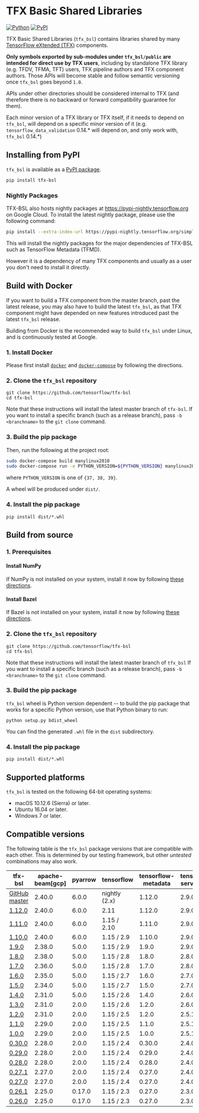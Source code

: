 # TFX Basic Shared Libraries

[![Python](https://img.shields.io/badge/python%20-3.7%7C3.8%7C3.9-blue)](https://github.com/tensorflow/tfx-bsl)
[![PyPI](https://badge.fury.io/py/tfx-bsl.svg)](https://badge.fury.io/py/tfx-bsl)

TFX Basic Shared Libraries (`tfx_bsl`) contains libraries shared by many
[TensorFlow eXtended (TFX)](https://www.tensorflow.org/tfx) components.

__Only symbols exported by sub-modules under `tfx_bsl/public` are intended for
direct use by TFX users__, including by standalone TFX library (e.g. TFDV, TFMA,
TFT) users, TFX pipeline authors and TFX component authors. Those APIs will
become stable and follow semantic versioning once `tfx_bsl` goes beyond `1.0`.

APIs under other directories should be considered internal to TFX
(and therefore there is no backward or forward compatibility guarantee for
them).

Each minor version of a TFX library or TFX itself, if it needs to
depend on `tfx_bsl`, will depend on a specific minor version of it (e.g.
`tensorflow_data_validation` 0.14.\* will depend on, and only work with,
`tfx_bsl` 0.14.\*)

## Installing from PyPI

`tfx_bsl` is available as a [PyPI package](https://pypi.org/project/tfx-bsl/).

```bash
pip install tfx-bsl
```

### Nightly Packages

TFX-BSL also hosts nightly packages at https://pypi-nightly.tensorflow.org on
Google Cloud. To install the latest nightly package, please use the following
command:

```bash
pip install --extra-index-url https://pypi-nightly.tensorflow.org/simple tfx-bsl
```

This will install the nightly packages for the major dependencies of TFX-BSL
such as TensorFlow Metadata (TFMD).

However it is a dependency of many TFX components and usually as a user you
don't need to install it directly.

## Build with Docker

If you want to build a TFX component from the master branch, past the latest
release, you may also have to build the latest `tfx_bsl`, as that TFX component
might have depended on new features introduced past the latest `tfx_bsl`
release.

Building from Docker is the recommended way to build `tfx_bsl` under Linux,
and is continuously tested at Google.

### 1. Install Docker

Please first install [`docker`](https://docs.docker.com/install/) and
[`docker-compose`](https://docs.docker.com/compose/install/) by following the
directions.

### 2. Clone the `tfx_bsl` repository

```shell
git clone https://github.com/tensorflow/tfx-bsl
cd tfx-bsl
```

Note that these instructions will install the latest master branch of `tfx-bsl`.
If you want to install a specific branch (such as a release branch), pass
`-b <branchname>` to the `git clone` command.

### 3. Build the pip package

Then, run the following at the project root:

```bash
sudo docker-compose build manylinux2010
sudo docker-compose run -e PYTHON_VERSION=${PYTHON_VERSION} manylinux2010
```
where `PYTHON_VERSION` is one of `{37, 38, 39}`.

A wheel will be produced under `dist/`.

### 4. Install the pip package

```shell
pip install dist/*.whl
```

## Build from source

### 1. Prerequisites

#### Install NumPy

If NumPy is not installed on your system, install it now by following [these
directions](https://numpy.org/install/).

#### Install Bazel

If Bazel is not installed on your system, install it now by following [these
directions](https://bazel.build/versions/master/docs/install.html).


### 2. Clone the `tfx_bsl` repository

```shell
git clone https://github.com/tensorflow/tfx-bsl
cd tfx-bsl
```

Note that these instructions will install the latest master branch of `tfx_bsl`
If you want to install a specific branch (such as a release branch),
pass `-b <branchname>` to the `git clone` command.

### 3. Build the pip package

`tfx_bsl` wheel is Python version dependent -- to build the pip package that
works for a specific Python version, use that Python binary to run:
```shell
python setup.py bdist_wheel
```

You can find the generated `.whl` file in the `dist` subdirectory.

### 4. Install the pip package

```shell
pip install dist/*.whl
```

## Supported platforms

`tfx_bsl` is tested on the following 64-bit operating systems:

  * macOS 10.12.6 (Sierra) or later.
  * Ubuntu 16.04 or later.
  * Windows 7 or later.


## Compatible versions

The following table is the `tfx_bsl` package versions that are compatible with
each other. This is determined by our testing framework, but other *untested*
combinations may also work.

tfx-bsl                                                                         | apache-beam[gcp] | pyarrow  | tensorflow        | tensorflow-metadata | tensorflow-serving-api |
------------------------------------------------------------------------------- | -----------------| ---------|-------------------|---------------------|------------------------|
[GitHub master](https://github.com/tensorflow/tfx-bsl/blob/master/RELEASE.md)   | 2.40.0           | 6.0.0    | nightly (2.x)     | 1.12.0              | 2.9.0                  |
[1.12.0](https://github.com/tensorflow/tfx-bsl/blob/v1.12.0/RELEASE.md)         | 2.40.0           | 6.0.0    | 2.11              | 1.12.0              | 2.9.0                  |
[1.11.0](https://github.com/tensorflow/tfx-bsl/blob/v1.11.0/RELEASE.md)         | 2.40.0           | 6.0.0    | 1.15 / 2.10       | 1.11.0              | 2.9.0                  |
[1.10.0](https://github.com/tensorflow/tfx-bsl/blob/v1.10.0/RELEASE.md)         | 2.40.0           | 6.0.0    | 1.15 / 2.9        | 1.10.0              | 2.9.0                  |
[1.9.0](https://github.com/tensorflow/tfx-bsl/blob/v1.9.0/RELEASE.md)           | 2.38.0           | 5.0.0    | 1.15 / 2.9        | 1.9.0               | 2.9.0                  |
[1.8.0](https://github.com/tensorflow/tfx-bsl/blob/v1.8.0/RELEASE.md)           | 2.38.0           | 5.0.0    | 1.15 / 2.8        | 1.8.0               | 2.8.0                  |
[1.7.0](https://github.com/tensorflow/tfx-bsl/blob/v1.7.0/RELEASE.md)           | 2.36.0           | 5.0.0    | 1.15 / 2.8        | 1.7.0               | 2.8.0                  |
[1.6.0](https://github.com/tensorflow/tfx-bsl/blob/v1.6.0/RELEASE.md)           | 2.35.0           | 5.0.0    | 1.15 / 2.7        | 1.6.0               | 2.7.0                  |
[1.5.0](https://github.com/tensorflow/tfx-bsl/blob/v1.4.0/RELEASE.md)           | 2.34.0           | 5.0.0    | 1.15 / 2.7        | 1.5.0               | 2.7.0                  |
[1.4.0](https://github.com/tensorflow/tfx-bsl/blob/v1.4.0/RELEASE.md)           | 2.31.0           | 5.0.0    | 1.15 / 2.6        | 1.4.0               | 2.6.0                  |
[1.3.0](https://github.com/tensorflow/tfx-bsl/blob/v1.3.0/RELEASE.md)           | 2.31.0           | 2.0.0    | 1.15 / 2.6        | 1.2.0               | 2.6.0                  |
[1.2.0](https://github.com/tensorflow/tfx-bsl/blob/v1.2.0/RELEASE.md)           | 2.31.0           | 2.0.0    | 1.15 / 2.5        | 1.2.0               | 2.5.1                  |
[1.1.0](https://github.com/tensorflow/tfx-bsl/blob/v1.1.0/RELEASE.md)           | 2.29.0           | 2.0.0    | 1.15 / 2.5        | 1.1.0               | 2.5.1                  |
[1.0.0](https://github.com/tensorflow/tfx-bsl/blob/v1.0.0/RELEASE.md)           | 2.29.0           | 2.0.0    | 1.15 / 2.5        | 1.0.0               | 2.5.1                  |
[0.30.0](https://github.com/tensorflow/tfx-bsl/blob/v0.30.0/RELEASE.md)         | 2.28.0           | 2.0.0    | 1.15 / 2.4        | 0.30.0              | 2.4.0                  |
[0.29.0](https://github.com/tensorflow/tfx-bsl/blob/v0.29.0/RELEASE.md)         | 2.28.0           | 2.0.0    | 1.15 / 2.4        | 0.29.0              | 2.4.0                  |
[0.28.0](https://github.com/tensorflow/tfx-bsl/blob/v0.28.0/RELEASE.md)         | 2.28.0           | 2.0.0    | 1.15 / 2.4        | 0.28.0              | 2.4.0                  |
[0.27.1](https://github.com/tensorflow/tfx-bsl/blob/v0.27.1/RELEASE.md)         | 2.27.0           | 2.0.0    | 1.15 / 2.4        | 0.27.0              | 2.4.0                  |
[0.27.0](https://github.com/tensorflow/tfx-bsl/blob/v0.27.0/RELEASE.md)         | 2.27.0           | 2.0.0    | 1.15 / 2.4        | 0.27.0              | 2.4.0                  |
[0.26.1](https://github.com/tensorflow/tfx-bsl/blob/v0.26.1/RELEASE.md)         | 2.25.0           | 0.17.0   | 1.15 / 2.3        | 0.27.0              | 2.3.0                  |
[0.26.0](https://github.com/tensorflow/tfx-bsl/blob/v0.26.0/RELEASE.md)         | 2.25.0           | 0.17.0   | 1.15 / 2.3        | 0.27.0              | 2.3.0                  |
